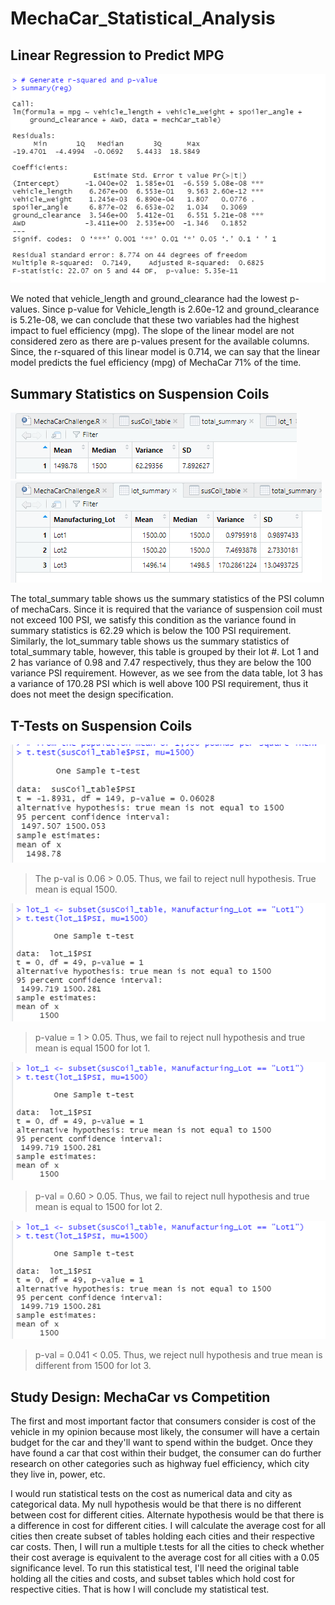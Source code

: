 # MechaCar_Statistical_Analysis
## Linear Regression to Predict MPG
![Linear Regression](/Resources/LM.png)

We noted that vehicle_length and ground_clearance had the lowest p-values. Since p-value for Vehicle_length is 2.60e-12 and ground_clearance is 5.21e-08, we can conclude that these two variables had the highest impact to fuel efficiency (mpg). The slope of the linear model are not considered zero as there are p-values present for the available columns. Since, the r-squared of this linear model is 0.714, we can say that the linear model predicts the fuel efficiency (mpg) of MechaCar 71% of the time. 

## Summary Statistics on Suspension Coils
![Summary Tables](/Resources/total_summary.png)
![Summary Tables2](/Resources/lot_summary.png)

The total_summary table shows us the summary statistics of the PSI column of mechaCars. Since it is required that the variance of suspension coil must not exceed 100 PSI, we satisfy this condition as the variance found in summary statistics is 62.29 which is below the 100 PSI requirement.
Similarly, the lot_summary table shows us the summary statistics of total_summary table, however, this table is grouped by their lot #. Lot 1 and 2 has variance of 0.98 and 7.47 respectively, thus they are below the 100 variance PSI requirement. However, as we see from the data table, lot 3 has a variance of 170.28 PSI which is well above 100 PSI requirement, thus it does not meet the design specification. 

## T-Tests on Suspension Coils
![t_tests1](/Resources/t_test1.png)
> The p-val is 0.06 > 0.05. Thus, we fail to reject null hypothesis. True mean is equal 1500.

![t_tests2_1](/Resources/t_test2_1.png)
> p-value = 1 > 0.05. Thus, we fail to reject null hypothesis and true mean is equal 1500 for lot 1.

![t_tests2_1](/Resources/t_test2_1.png)
> p-val = 0.60 > 0.05. Thus, we fail to reject null hypothesis and true mean is equal to 1500 for lot 2.

![t_tests2_1](/Resources/t_test2_1.png)
> p-val = 0.041 < 0.05. Thus, we reject null hypothesis and true mean is different from 1500 for lot 3. 

## Study Design: MechaCar vs Competition
The first and most important factor that consumers consider is cost of the vehicle in my opinion because most likely, the consumer will have a certain budget for the car and they'll want to spend within the budget. Once they have found a car that cost within their budget, the consumer can do further research on other categories such as highway fuel efficiency, which city they live in, power, etc. 

I would run statistical tests on the cost as numerical data and city as categorical data. My null hypothesis would be that there is no different between cost for different cities. Alternate hypothesis would be that there is a difference in cost for different cities. 
I will calculate the average cost for all cities then create subset of tables holding each cities and their respective car costs. Then, I will run a multiple t.tests for all the cities to check whether their cost average is equivalent to the average cost for all cities with a 0.05 significance level. To run this statistical test, I'll need the original table holding all the cities and costs, and subset tables which hold cost for respective cities. That is how I will conclude my statistical test.
